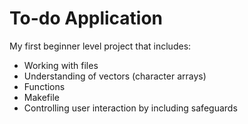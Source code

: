 # To-do Application

My first beginner level project that includes:

- Working with files
- Understanding of vectors (character arrays)
- Functions
- Makefile
- Controlling user interaction by including safeguards
